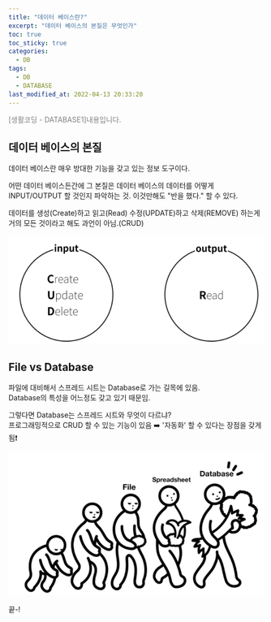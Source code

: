 ```yaml
---
title: "데이터 베이스란?"
excerpt: "데이터 베이스의 본질은 무엇인가"
toc: true
toc_sticky: true
categories:
  - DB
tags:
  - DB
  - DATABASE
last_modified_at: 2022-04-13 20:33:20
---
```

<span style="color:grey">[생활코딩 - DATABASE1]내용입니다.</span>
  
## 데이터 베이스의 본질
  
데이터 베이스란 매우 방대한 기능을 갖고 있는 정보 도구이다.
  
어떤 데이터 베이스든간에 그 본질은 데이터 베이스의 데이터를 어떻게 INPUT/OUTPUT 할 것인지 파악하는 것. 이것만해도 "반을 했다." 할 수 있다.
  
데이터를 생성(Create)하고 읽고(Read) 수정(UPDATE)하고 삭제(REMOVE) 하는게 거의 모든 것이라고 해도 과언이 아님.(CRUD)  

![CRUD](/assets/images/_Database/생활코딩_Database1/d1.png)

## File vs Database
  
파일에 대비해서 스프레드 시트는 Database로 가는 길목에 있음.  
Database의 특성을 어느정도 갖고 있기 때문임.  
  
그렇다면 Database는 스프레드 시트와 무엇이 다르냐?  
프로그래밍적으로 CRUD 할 수 있는 기능이 있음 ➡️ '자동화' 할 수 있다는 장점을 갖게 됨❗️  
  
![길목](/assets/images/_Database/생활코딩_Database1/d2.png)

끝-!